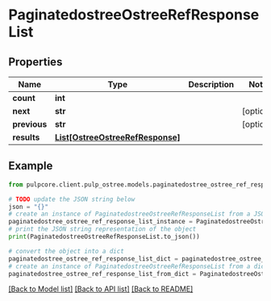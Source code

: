# PaginatedostreeOstreeRefResponseList


## Properties

Name | Type | Description | Notes
------------ | ------------- | ------------- | -------------
**count** | **int** |  | 
**next** | **str** |  | [optional] 
**previous** | **str** |  | [optional] 
**results** | [**List[OstreeOstreeRefResponse]**](OstreeOstreeRefResponse.md) |  | 

## Example

```python
from pulpcore.client.pulp_ostree.models.paginatedostree_ostree_ref_response_list import PaginatedostreeOstreeRefResponseList

# TODO update the JSON string below
json = "{}"
# create an instance of PaginatedostreeOstreeRefResponseList from a JSON string
paginatedostree_ostree_ref_response_list_instance = PaginatedostreeOstreeRefResponseList.from_json(json)
# print the JSON string representation of the object
print(PaginatedostreeOstreeRefResponseList.to_json())

# convert the object into a dict
paginatedostree_ostree_ref_response_list_dict = paginatedostree_ostree_ref_response_list_instance.to_dict()
# create an instance of PaginatedostreeOstreeRefResponseList from a dict
paginatedostree_ostree_ref_response_list_from_dict = PaginatedostreeOstreeRefResponseList.from_dict(paginatedostree_ostree_ref_response_list_dict)
```
[[Back to Model list]](../README.md#documentation-for-models) [[Back to API list]](../README.md#documentation-for-api-endpoints) [[Back to README]](../README.md)


